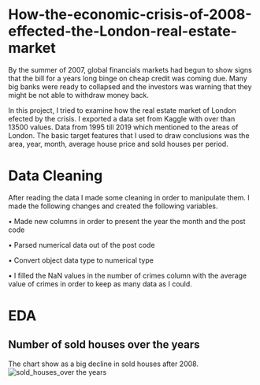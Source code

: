 # How-the-economic-crisis-of-2008-effected-the-London-real-estate-market
By the summer of 2007, global financials markets had begun to show signs that the bill for a years long binge on cheap credit was coming due. Many big banks were ready to collapsed and the investors was warning that they might be not able to withdraw money back. 


In this project, I tried to examine how the real estate market of London efected by the crisis. I exported a data set from Kaggle with over than 13500 values. Data from 1995 till 2019 which mentioned to the areas of London. The basic target features that I used to draw conclusions  was the area, year, month, average house price and sold houses per period.

# Data Cleaning
After reading the data I made some cleaning in order to manipulate them. I made the following changes and created the following variables.

•	Made new columns in order to present the year the month and the post code

•	Parsed numerical data out of the post code

•	Convert object data type to numerical type

•	I filled the NaN values in the number of crimes column with the average value of crimes in order to keep as many data as I could.

# EDA

## Number of sold houses over the years

The chart show as a big decline in sold houses after 2008.
![sold_houses_over the years](https://user-images.githubusercontent.com/66875726/91078294-1b1c5a00-e64b-11ea-9c81-79b305a82a8e.png)


